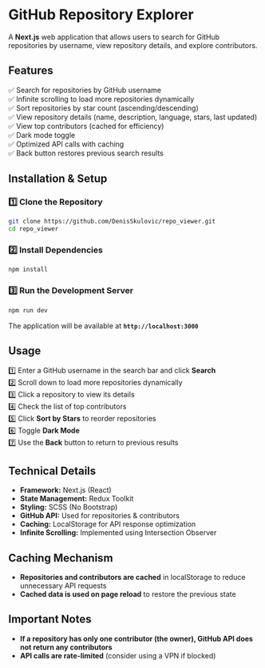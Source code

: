 # **GitHub Repository Explorer**  

A **Next.js** web application that allows users to search for GitHub repositories by username, view repository details, and explore contributors.  

## **Features**  
✅ Search for repositories by GitHub username  
✅ Infinite scrolling to load more repositories dynamically  
✅ Sort repositories by star count (ascending/descending)  
✅ View repository details (name, description, language, stars, last updated)  
✅ View top contributors (cached for efficiency)  
✅ Dark mode toggle  
✅ Optimized API calls with caching  
✅ Back button restores previous search results  

## **Installation & Setup**  
### **1️⃣ Clone the Repository**  
```bash
git clone https://github.com/DenisSkulovic/repo_viewer.git
cd repo_viewer
```
### **2️⃣ Install Dependencies**  
```bash
npm install
```
### **3️⃣ Run the Development Server**  
```bash
npm run dev
```
The application will be available at **`http://localhost:3000`**  

## **Usage**  
1️⃣ Enter a GitHub username in the search bar and click **Search**  
2️⃣ Scroll down to load more repositories dynamically  
3️⃣ Click a repository to view its details  
4️⃣ Check the list of top contributors  
5️⃣ Click **Sort by Stars** to reorder repositories  
6️⃣ Toggle **Dark Mode**  
7️⃣ Use the **Back** button to return to previous results  

## **Technical Details**  
- **Framework:** Next.js (React)  
- **State Management:** Redux Toolkit  
- **Styling:** SCSS (No Bootstrap)  
- **GitHub API:** Used for repositories & contributors  
- **Caching:** LocalStorage for API response optimization  
- **Infinite Scrolling:** Implemented using Intersection Observer  

## **Caching Mechanism**  
- **Repositories and contributors are cached** in localStorage to reduce unnecessary API requests  
- **Cached data is used on page reload** to restore the previous state  

## **Important Notes**  
- **If a repository has only one contributor (the owner), GitHub API does not return any contributors**  
- **API calls are rate-limited** (consider using a VPN if blocked)  